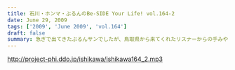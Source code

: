 ```yaml
---
title: 石川・ホンマ・ぶるんのBe-SIDE Your Life! vol.164-2
date: June 29, 2009
tags: ['2009', 'June 2009', 'vol.164']
draft: false
summary: 急ぎで出てきたぶるんサンでしたが、鳥取県から来てくれたリスナーからの手みやげを広げての収録となりました。１００人以上は三田の「クロワッサン」には訪れているのではないでしょうか。NAMAE
---
```


http://project-phi.ddo.jp/ishikawa/ishikawa164_2.mp3